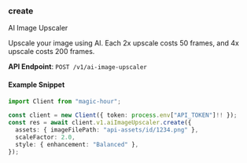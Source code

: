 
### create <a name="create"></a>
AI Image Upscaler

Upscale your image using AI. Each 2x upscale costs 50 frames, and 4x upscale costs 200 frames.

**API Endpoint**: `POST /v1/ai-image-upscaler`

#### Example Snippet

```typescript
import Client from "magic-hour";

const client = new Client({ token: process.env["API_TOKEN"]!! });
const res = await client.v1.aiImageUpscaler.create({
  assets: { imageFilePath: "api-assets/id/1234.png" },
  scaleFactor: 2.0,
  style: { enhancement: "Balanced" },
});
```
